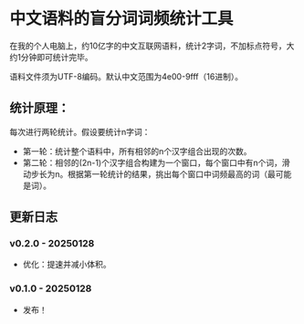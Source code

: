 ﻿# 中文语料的盲分词词频统计工具

在我的个人电脑上，约10亿字的中文互联网语料，统计2字词，不加标点符号，大约1分钟即可统计完毕。

语料文件须为UTF-8编码。默认中文范围为4e00-9fff（16进制）。

## 统计原理：

每次进行两轮统计。假设要统计n字词：

- 第一轮：统计整个语料中，所有相邻的n个汉字组合出现的次数。
- 第二轮：相邻的(2n-1)个汉字组合构建为一个窗口，每个窗口中有n个词，滑动步长为n。根据第一轮统计的结果，挑出每个窗口中词频最高的词（最可能是词）。

## 更新日志

### v0.2.0 - 20250128

- 优化：提速并减小体积。

### v0.1.0 - 20250128

- 发布！